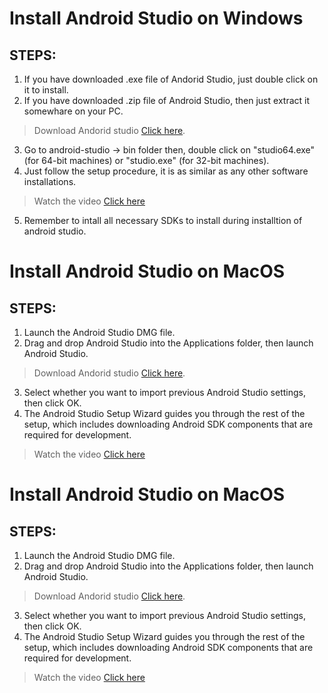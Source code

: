 # Install Android Studio on Windows
## STEPS: 
   1. If you have downloaded .exe file of Andorid Studio, just double click on it to install.
   2. If you have downloaded .zip file of Android Studio, then just extract it somewhare on your PC.
   > Download Andorid studio [Click here](https://developer.android.com/studio/).
   3. Go to android-studio -> bin folder then, double click on "studio64.exe" (for 64-bit machines) or "studio.exe" (for 32-bit machines).
   4. Just follow the setup procedure, it is as similar as any other software installations.
   > Watch the video [Click here](https://developer.android.com/studio/videos/studio-install-windows.mp4)
   5. Remember to intall all necessary SDKs to install during installtion of android studio.
   
# Install Android Studio on MacOS
## STEPS: 
   1. Launch the Android Studio DMG file.
   2. Drag and drop Android Studio into the Applications folder, then launch Android Studio.
   > Download Andorid studio [Click here](https://developer.android.com/studio/).
   3. Select whether you want to import previous Android Studio settings, then click OK.
   4. The Android Studio Setup Wizard guides you through the rest of the setup, which includes downloading Android SDK components that are required for development.
   > Watch the video [Click here](https://developer.android.com/studio/videos/studio-install-mac.mp4)
   
# Install Android Studio on MacOS
## STEPS: 
   1. Launch the Android Studio DMG file.
   2. Drag and drop Android Studio into the Applications folder, then launch Android Studio.
   > Download Andorid studio [Click here](https://developer.android.com/studio/).
   3. Select whether you want to import previous Android Studio settings, then click OK.
   4. The Android Studio Setup Wizard guides you through the rest of the setup, which includes downloading Android SDK components that are required for development.
   > Watch the video [Click here](https://developer.android.com/studio/videos/studio-install-mac.mp4)
